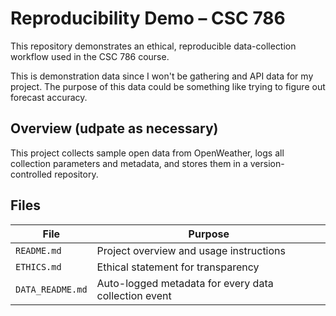 # Reproducibility Demo – CSC 786

This repository demonstrates an ethical, reproducible data-collection workflow used in the CSC 786 course.

This is demonstration data since I won't be gathering and API data for my project. The purpose of this data could be something like trying to figure out forecast accuracy.

## Overview (udpate as necessary)
This project collects sample open data from OpenWeather,
logs all collection parameters and metadata, and stores them in a version-controlled repository.

## Files
| File | Purpose |
|------|----------|
| `README.md` | Project overview and usage instructions |
| `ETHICS.md` | Ethical statement for transparency |
| `DATA_README.md` | Auto-logged metadata for every data collection event |


